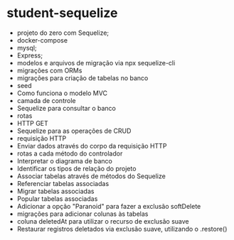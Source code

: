 # student-sequelize

- projeto do zero com Sequelize;
- docker-compose
- mysql;
- Express;
- modelos e arquivos de migração via npx sequelize-cli
- migrações com ORMs
- migrações para criação de tabelas no banco
- seed
- Como funciona o modelo MVC
- camada de controle
- Sequelize para consultar o banco
- rotas
- HTTP GET
- Sequelize para as operações de CRUD
- requisição HTTP
- Enviar dados através do corpo da requisição HTTP
- rotas a cada método do controlador
- Interpretar o diagrama de banco
- Identificar os tipos de relação do projeto
- Associar tabelas através de métodos do Sequelize
- Referenciar tabelas associadas
- Migrar tabelas associadas
- Popular tabelas associadas
- Adicionar a opção "Paranoid" para fazer a exclusão softDelete
- migrações para adicionar colunas às tabelas
- coluna deletedAt para utilizar o recurso de exclusão suave
- Restaurar registros deletados via exclusão suave, utilizando o .restore()

